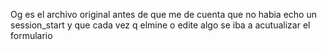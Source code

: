 Og es el archivo original antes de que me de cuenta que no habia echo un session_start y que cada vez q elmine o edite algo se iba a acutualizar el formulario
